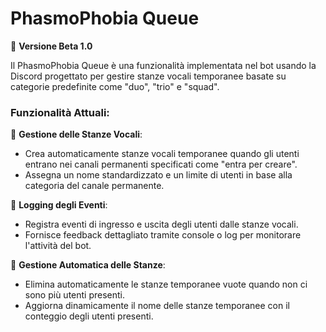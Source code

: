 # PhasmoPhobia Queue

🤖 **Versione Beta 1.0**

Il PhasmoPhobia Queue è una funzionalità implementata nel bot usando la Discord progettato per gestire stanze vocali temporanee basate su categorie predefinite come "duo", "trio" e "squad".

### Funzionalità Attuali:

🔹 **Gestione delle Stanze Vocali**:
   - Crea automaticamente stanze vocali temporanee quando gli utenti entrano nei canali permanenti specificati come "entra per creare".
   - Assegna un nome standardizzato e un limite di utenti in base alla categoria del canale permanente.

🔹 **Logging degli Eventi**:
   - Registra eventi di ingresso e uscita degli utenti dalle stanze vocali.
   - Fornisce feedback dettagliato tramite console o log per monitorare l'attività del bot.

🔹 **Gestione Automatica delle Stanze**:
   - Elimina automaticamente le stanze temporanee vuote quando non ci sono più utenti presenti.
   - Aggiorna dinamicamente il nome delle stanze temporanee con il conteggio degli utenti presenti.
